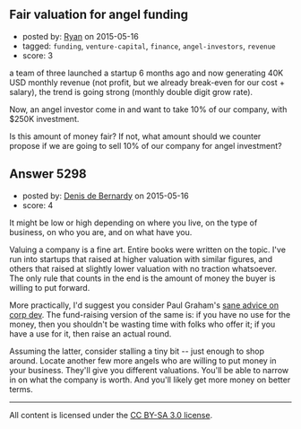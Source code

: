 ## Fair valuation for angel funding

- posted by: [Ryan](https://stackexchange.com/users/171062/ryan) on 2015-05-16
- tagged: `funding`, `venture-capital`, `finance`, `angel-investors`, `revenue`
- score: 3

a team of three launched a startup 6 months ago and now generating 40K USD monthly revenue (not profit, but we already break-even for our cost + salary), the trend is going strong (monthly double digit grow rate).

Now, an angel investor come in and want to take 10% of our company, with $250K investment.

Is this amount of money fair? If not, what amount should we counter propose if we are going to sell 10% of our company for angel investment?


## Answer 5298

- posted by: [Denis de Bernardy](https://stackexchange.com/users/182468/denis-de-bernardy) on 2015-05-16
- score: 4

It might be low or high depending on where you live, on the type of business, on who you are, and on what have you.

Valuing a company is a fine art. Entire books were written on the topic. I've run into startups that raised at higher valuation with similar figures, and others that raised at slightly lower valuation with no traction whatsoever. The only rule that counts in the end is the amount of money the buyer is willing to put forward.

More practically, I'd suggest you consider Paul Graham's [sane advice on corp dev](http://paulgraham.com/corpdev.html). The fund-raising version of the same is: if you have no use for the money, then you shouldn't be wasting time with folks who offer it; if you have a use for it, then raise an actual round.

Assuming the latter, consider stalling a tiny bit -- just enough to shop around. Locate another few more angels who are willing to put money in your business. They'll give you different valuations. You'll be able to narrow in on what the company is worth. And you'll likely get more money on better terms.



---

All content is licensed under the [CC BY-SA 3.0 license](https://creativecommons.org/licenses/by-sa/3.0/).
